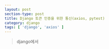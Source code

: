 ```yaml
---
layout: post
section-type: post
title: Django 토큰 인증을 위한 통신(axios, pytest)
category: django
tags: [ 'django', 'axios' ]
---
```


> django에서
